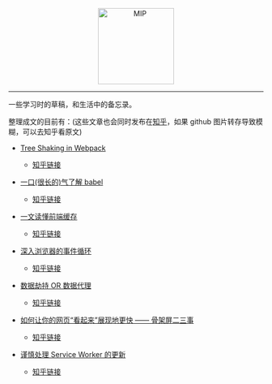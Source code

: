 <p align='center'>
  <img width="150" src="http://boscdn.bpc.baidu.com/assets/mip/codelab/shell/mashroom.jpg" title='MIP' alt='MIP'>
</p>

----

一些学习时的草稿，和生活中的备忘录。

整理成文的目前有：(这些文章也会同时发布在[知乎](https://www.zhihu.com/people/xiao-mo-gu-xiao-ge/posts)，如果 github 图片转存导致模糊，可以去知乎看原文)

* [Tree Shaking in Webpack](https://github.com/easonyq/easonyq.github.io/blob/master/%E5%AD%A6%E4%B9%A0%E8%AE%B0%E5%BD%95/webpack/treeShaking.md)
  * [知乎链接](https://zhuanlan.zhihu.com/p/41997654)

* [一口(很长的)气了解 babel](https://github.com/easonyq/easonyq.github.io/blob/master/学习记录/others/babel.md)
  * [知乎链接](https://zhuanlan.zhihu.com/p/43249121)

* [一文读懂前端缓存](https://github.com/easonyq/easonyq.github.io/blob/master/%E5%AD%A6%E4%B9%A0%E8%AE%B0%E5%BD%95/others/cache.md)
  * [知乎链接](https://zhuanlan.zhihu.com/p/44789005)

* [深入浏览器的事件循环](https://github.com/easonyq/easonyq.github.io/blob/master/%E5%AD%A6%E4%B9%A0%E8%AE%B0%E5%BD%95/others/%E6%B5%8F%E8%A7%88%E5%99%A8%20Event%20Loop.md)
  * [知乎链接](https://zhuanlan.zhihu.com/p/45111890)

* [数据劫持 OR 数据代理](https://github.com/easonyq/easonyq.github.io/blob/master/%E5%AD%A6%E4%B9%A0%E8%AE%B0%E5%BD%95/js/%E6%95%B0%E6%8D%AE%E5%8A%AB%E6%8C%81.md)
  * [知乎链接](https://zhuanlan.zhihu.com/p/47041290)

* [如何让你的网页“看起来”展现地更快 —— 骨架屏二三事](https://github.com/easonyq/easonyq.github.io/blob/master/%E5%AD%A6%E4%B9%A0%E8%AE%B0%E5%BD%95/others/skeleton.md)
  * [知乎链接](https://zhuanlan.zhihu.com/p/48601348)

* [谨慎处理 Service Worker 的更新](https://github.com/easonyq/easonyq.github.io/blob/master/%E5%AD%A6%E4%B9%A0%E8%AE%B0%E5%BD%95/pwa/%E8%B0%A8%E6%85%8E%E5%A4%84%E7%90%86%20Service%20Worker%20%E7%9A%84%E6%9B%B4%E6%96%B0.md)
  * [知乎链接](https://zhuanlan.zhihu.com/p/51118741)
